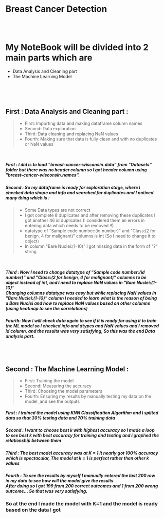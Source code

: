 # Breast Cancer Detection
<br><br>

# My NoteBook will be divided into 2 main parts which are
 - Data Analysis and Cleaning part
 - The Machine Learning Model 

<br><br><br>

## First : Data Analysis and Cleaning part :
>  - First: Importing data and making dataframe column names
>  - Second: Data exploration
>  - Third: Data cleaning and replacing NaN values
>  - Fourth: Making sure that data is fully clean and with no duplicates or NaN values

<br>

##### First : I did is to load "breast-cancer-wisconsin.data" from "Datasets" folder but there was no header column so I got header column using "breast-cancer-wisconsin.names".  <br>
##### Second : So my dataframe is ready for exploration stage, where I checked data shape and info and searched for duplicates and I noticed many thing which is :<br>
 > - Some Data types are not correct <br>
 > - I got complete 8 duplicates and after removing these duplicates I got another 46 id duplicates (I considered  them an errors in entering data which needs to be removed !!)
 > - datatype of "Sample code number:(id number)" and "Class:(2 for benign, 4 for malignant)" columns is int (So I need to change it to object)
 > - In column "Bare Nuclei:(1-10)" I got missing data in the form of "?" string 
 <br>
 
 ##### Third : Now I need to change datatype of "Sample code number:(id number)" and "Class:(2 for benign, 4 for malignant)" columns to be object instead of int, and I need to replace NaN values in "Bare Nuclei:(1-10)"<br> Changing columns datatype was easy but while replacing NaN values in "Bare Nuclei:(1-10)" column I needed to learn what is the reason of being a Bare Nuclei and how to replace NaN values based on other columns (using heatmap to see the correlations)
 
 ##### Fourth: Now I will check data again to see if it is ready for using it to train the ML model so I checked info and dtypes and NaN values and I removed id column, and the results was very satisfying, So this was the end Data analysis part.
 
 <br><br>
 
 ## Second : The Machine Learning Model :
>  - First: Training the model
>  - Second: Measuring the accuracy
>  - Third: Choosing the model parameters
>  - Fourth: Ensuring my results by manually testing my data on the model ,and see the outputs


##### First : I trained the model using KNN Classification Algorithm and I splited data so that 30% testing data and 70% training data<br>
##### Second : I want to choose best k with highest accuracy so I made a loop to see best k with best accuracy for training and testing and I graphed the relationship between them<br>
##### Third : The best model accuracy was at K = 1 it nearly got 100% accuracy which is spectacular, The model at k = 1 is perfect rather than other k values
##### Fourth : To see the results by myself I manually entered the last 200 row in my data to see how will the model give the results <br> After doing so I got 199 from 200 correct outcomes and 1 from 200 wrong outcome... So that was very satisfying.

### So at the end I made the model with K=1 and the model is ready based on the data I got
